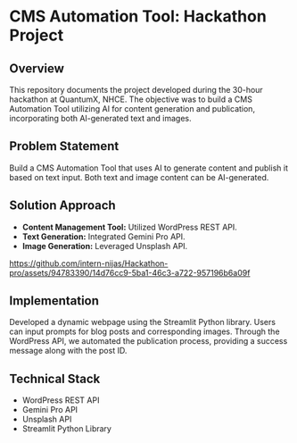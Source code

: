 # CMS Automation Tool: Hackathon Project

## Overview

This repository documents the project developed during the 30-hour hackathon at QuantumX, NHCE. The objective was to build a CMS Automation Tool utilizing AI for content generation and publication, incorporating both AI-generated text and images.

## Problem Statement

Build a CMS Automation Tool that uses AI to generate content and publish it based on text input. Both text and image content can be AI-generated.

## Solution Approach

- **Content Management Tool:** Utilized WordPress REST API.
- **Text Generation:** Integrated Gemini Pro API.
- **Image Generation:** Leveraged Unsplash API.


https://github.com/intern-nijas/Hackathon-pro/assets/94783390/14d76cc9-5ba1-46c3-a722-957196b6a09f


## Implementation

Developed a dynamic webpage using the Streamlit Python library. Users can input prompts for blog posts and corresponding images. Through the WordPress API, we automated the publication process, providing a success message along with the post ID.

## Technical Stack

- WordPress REST API
- Gemini Pro API
- Unsplash API
- Streamlit Python Library
